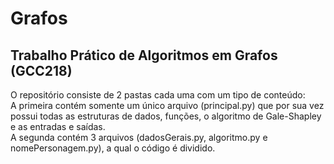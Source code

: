 # Grafos
## Trabalho Prático de Algoritmos em Grafos (GCC218)

O repositório consiste de 2 pastas cada uma com um tipo de conteúdo:  
A primeira contém somente um único arquivo (principal.py) que por sua vez possui todas as estruturas de dados, funções, o algoritmo de Gale-Shapley e as entradas e saídas.  
A segunda contém 3 arquivos (dadosGerais.py, algoritmo.py e nomePersonagem.py), a qual o código é dividido.
